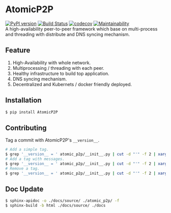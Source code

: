 # AtomicP2P  
[![PyPI version](https://badge.fury.io/py/AtomicP2P.svg)](https://badge.fury.io/py/AtomicP2P) [![Build Status](https://travis-ci.org/YuntechNet/AtomicP2P.svg?branch=fwos)](https://travis-ci.org/YuntechNet/AtomicP2P) [![codecov](https://codecov.io/gh/YuntechNet/AtomicP2P/branch/master/graph/badge.svg)](https://codecov.io/gh/YuntechNet/AtomicP2P) [![Maintainability](https://api.codeclimate.com/v1/badges/e02dfc9c29c0a9a053bc/maintainability)](https://codeclimate.com/github/YuntechNet/AtomicP2P/maintainability)  
A high-availability peer-to-peer framework which base on multi-process and threading with distribute and DNS syncing mechanism.  

## Feature
  1. High-Availability with whole network.
  2. Multiprocessing / threading with each peer.
  3. Healthy infrastructure to build top application.
  4. DNS syncing mechanism.
  5. Decentralized and Kubernets / docker friendly deployed.

## Installation
```sh
$ pip install AtomicP2P
```

## Contributing
Tag a commit with AtomicP2P's `__version__`.
```sh
# Add a simple tag.
$ grep '__version__ = ' atomic_p2p/__init__.py | cut -d "'" -f 2 | xargs git tag
# Add a tag with messages.
$ grep '__version__ = ' atomic_p2p/__init__.py | cut -d "'" -f 2 | xargs git tag -a
# Remove a tag.
$ grep '__version__ = ' atomic_p2p/__init__.py | cut -d "'" -f 2 | xargs git tag -d
```

## Doc Update
```sh
$ sphinx-apidoc -o ./docs/source/ ./atomic_p2p/ -f
$ sphinx-build -b html ./docs/source/ ./docs
```